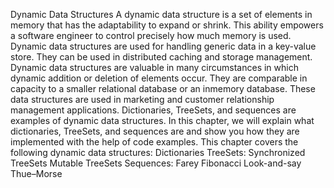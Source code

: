 Dynamic Data Structures
A dynamic data structure is a set of elements in memory that has the adaptability to
expand or shrink. This ability empowers a software engineer to control precisely how much
memory is used. Dynamic data structures are used for handling generic data in a key-value
store. They can be used in distributed caching and storage management. Dynamic data
structures are valuable in many circumstances in which dynamic addition or deletion of
elements occur. They are comparable in capacity to a smaller relational database or an inmemory
database. These data structures are used in marketing and customer relationship
management applications. Dictionaries, TreeSets, and sequences are examples of dynamic
data structures.
In this chapter, we will explain what dictionaries, TreeSets, and sequences are and show
you how they are implemented with the help of code examples.
This chapter covers the following dynamic data structures:
Dictionaries
TreeSets:
Synchronized TreeSets
Mutable TreeSets
Sequences:
Farey
Fibonacci
Look-and-say
Thue–Morse